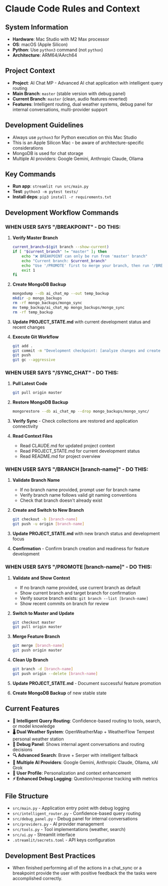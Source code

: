 # Claude Code Rules and Context

## System Information
- **Hardware**: Mac Studio with M2 Max processor
- **OS**: macOS (Apple Silicon)
- **Python**: Use `python3` command (not `python`)
- **Architecture**: ARM64/AArch64

## Project Context
- **Project**: AI Chat MP - Advanced AI chat application with intelligent query routing
- **Main Branch**: `master` (stable version with debug panel)
- **Current Branch**: `master` (clean, audio features reverted)
- **Features**: Intelligent routing, dual weather systems, debug panel for internal conversations, multi-provider support

## Development Guidelines
- Always use `python3` for Python execution on this Mac Studio
- This is an Apple Silicon Mac - be aware of architecture-specific considerations
- MongoDB is used for chat storage
- Multiple AI providers: Google Gemini, Anthropic Claude, Ollama

## Key Commands
- **Run app**: `streamlit run src/main.py`
- **Test**: `python3 -m pytest tests/`
- **Install deps**: `pip3 install -r requirements.txt`

## Development Workflow Commands

### WHEN USER SAYS "/BREAKPOINT" - DO THIS:
1. **Verify Master Branch**
   ```bash
   current_branch=$(git branch --show-current)
   if [ "$current_branch" != "master" ]; then
       echo "❌ BREAKPOINT can only be run from 'master' branch"
       echo "Current branch: $current_branch"
       echo "Use '/PROMOTE' first to merge your branch, then run '/BREAKPOINT'"
       exit 1
   fi
   ```

2. **Create MongoDB Backup**
   ```bash
   mongodump --db ai_chat_mp --out temp_backup
   mkdir -p mongo_backups
   rm -rf mongo_backups/mongo_sync
   mv temp_backup/ai_chat_mp mongo_backups/mongo_sync
   rm -rf temp_backup
   ```

3. **Update PROJECT_STATE.md** with current development status and recent changes

4. **Execute Git Workflow**
   ```bash
   git add .
   git commit -m "Development checkpoint: [analyze changes and create intelligent summary]"
   git push
   git gc --aggressive
   ```

### WHEN USER SAYS "/SYNC_CHAT" - DO THIS:
1. **Pull Latest Code**
   ```bash
   git pull origin master
   ```

2. **Restore MongoDB Backup**
   ```bash
   mongorestore --db ai_chat_mp --drop mongo_backups/mongo_sync/
   ```

3. **Verify Sync** - Check collections are restored and application connectivity

4. **Read Context Files**
   - Read CLAUDE.md for updated project context
   - Read PROJECT_STATE.md for current development status
   - Read README.md for project overview

### WHEN USER SAYS "/BRANCH [branch-name]" - DO THIS:
1. **Validate Branch Name**
   - If no branch name provided, prompt user for branch name
   - Verify branch name follows valid git naming conventions
   - Check that branch doesn't already exist

2. **Create and Switch to New Branch**
   ```bash
   git checkout -b [branch-name]
   git push -u origin [branch-name]
   ```

3. **Update PROJECT_STATE.md** with new branch status and development focus

4. **Confirmation** - Confirm branch creation and readiness for feature development

### WHEN USER SAYS "/PROMOTE [branch-name]" - DO THIS:
1. **Validate and Show Context**
   - If no branch name provided, use current branch as default
   - Show current branch and target branch for confirmation
   - Verify source branch exists: `git branch --list [branch-name]`
   - Show recent commits on branch for review

2. **Switch to Master and Update**
   ```bash
   git checkout master
   git pull origin master
   ```

3. **Merge Feature Branch**
   ```bash
   git merge [branch-name]
   git push origin master
   ```

4. **Clean Up Branch**
   ```bash
   git branch -d [branch-name]
   git push origin --delete [branch-name]
   ```

5. **Update PROJECT_STATE.md** - Document successful feature promotion

6. **Create MongoDB Backup** of new stable state

## Current Features
- **🧠 Intelligent Query Routing**: Confidence-based routing to tools, search, or model knowledge
- **🌡️ Dual Weather System**: OpenWeatherMap + WeatherFlow Tempest personal weather station
- **🐞 Debug Panel**: Shows internal agent conversations and routing decisions  
- **🔍 Advanced Search**: Brave + Serper with intelligent fallback
- **🤖 Multiple AI Providers**: Google Gemini, Anthropic Claude, Ollama, xAI Grok
- **👤 User Profile**: Personalization and context enhancement
- **⚡ Enhanced Debug Logging**: Question/response tracking with metrics

## File Structure
- `src/main.py` - Application entry point with debug logging
- `src/intelligent_router.py` - Confidence-based query routing
- `src/debug_panel.py` - Debug panel for internal conversations
- `src/providers.py` - AI provider management
- `src/tools.py` - Tool implementations (weather, search)
- `src/ui.py` - Streamlit interface
- `.streamlit/secrets.toml` - API keys configuration

## Development Best Practices
- When finished performing all of the actions in a chat_sync or a breakpoint provide the user with positive feedback the the tasks were accomplished correctly.